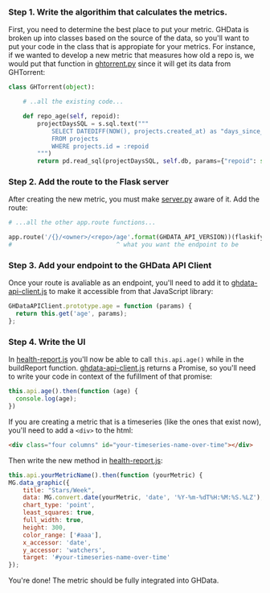 ### Step 1. Write the algorithim that calculates the metrics.

First, you need to determine the best place to put your metric. GHData is broken up into classes based on the source of the data, so you'll want to put your code in the class that is appropiate for your metrics. For instance, if we wanted to develop a new metric that measures how old a repo is, we would put that function in [ghtorrent.py](https://github.com/OSSHealth/ghdata/blob/master/ghdata/ghtorrent.py) since it will get its data from GHTorrent:

```python
class GHTorrent(object):

    # ..all the existing code...

    def repo_age(self, repoid):
        projectDaysSQL = s.sql.text("""
            SELECT DATEDIFF(NOW(), projects.created_at) as "days_since_creation"
            FROM projects
            WHERE projects.id = :repoid
        """)
        return pd.read_sql(projectDaysSQL, self.db, params={"repoid": str(repoid)})
```

### Step 2. Add the route to the Flask server

After creating the new metric, you must make [server.py](https://github.com/OSSHealth/ghdata/blob/master/ghdata/server.py) aware of it. Add the route:

```python
# ...all the other app.route functions...

app.route('/{}/<owner>/<repo>/age'.format(GHDATA_API_VERSION))(flaskify_ghtorrent(ghtorrent, ghtorrent.repo_age))
#                             ^ what you want the endpoint to be                                       ^ your function  
```

### Step 3. Add your endpoint to the GHData API Client

Once your route is avaliable as an endpoint, you'll need to add it to [ghdata-api-client.js](https://github.com/OSSHealth/ghdata/blob/master/ghdata/static/scripts/ghdata-api-client.js) to make it accessible from that JavaScript library:

```js
GHDataAPIClient.prototype.age = function (params) {
  return this.get('age', params);
};
```

### Step 4. Write the UI

In [health-report.js](https://github.com/OSSHealth/ghdata/blob/master/ghdata/static/scripts/health-report.js) you'll now be able to call `this.api.age()` while in the buildReport function. [ghdata-api-client.js](https://github.com/OSSHealth/ghdata/blob/master/ghdata/static/scripts/ghdata-api-client.js) returns a Promise, so you'll need to write your code in context of the fufillment of that promise:

```js
this.api.age().then(function (age) {
  console.log(age);
})
```

If you are creating a metric that is a timeseries (like the ones that exist now), you'll need to add a `<div>` to the html:

```html
<div class="four columns" id="your-timeseries-name-over-time"></div>
```

Then write the new method in [health-report.js](https://github.com/OSSHealth/ghdata/blob/master/ghdata/static/scripts/health-report.js):

```js
this.api.yourMetricName().then(function (yourMetric) {
MG.data_graphic({
    title: "Stars/Week",
    data: MG.convert.date(yourMetric, 'date', '%Y-%m-%dT%H:%M:%S.%LZ'),
    chart_type: 'point',
    least_squares: true,
    full_width: true,
    height: 300,
    color_range: ['#aaa'],
    x_accessor: 'date',
    y_accessor: 'watchers',
    target: '#your-timeseries-name-over-time'
});
```




You're done! The metric should be fully integrated into GHData.
